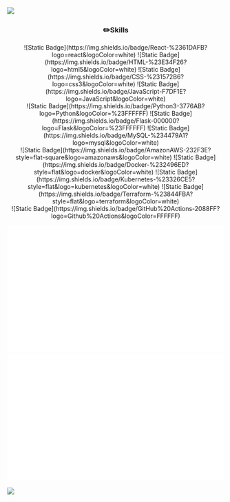 
<img src="https://capsule-render.vercel.app/api?type=waving&color=D6E4EA&height=150&section=header" />
<!--
### 👋 Introduction
#### 안녕하세요! 새로운 기술에 도전하고 학습하는 것을 좋아합니다. 다양한 시점으로 문제를 인식하고 해결하고자 노력합니다.  
### About Me
-->
<h3 align="center"> ✏️Skills </h3>
<p align="center">
![Static Badge](https://img.shields.io/badge/React-%2361DAFB?logo=react&logoColor=white)
![Static Badge](https://img.shields.io/badge/HTML-%23E34F26?logo=html5&logoColor=white)
![Static Badge](https://img.shields.io/badge/CSS-%231572B6?logo=css3&logoColor=white)
![Static Badge](https://img.shields.io/badge/JavaScript-F7DF1E?logo=JavaScript&logoColor=white)
<br/>
![Static Badge](https://img.shields.io/badge/Python3-3776AB?logo=Python&logoColor=%23FFFFFF) ![Static Badge](https://img.shields.io/badge/Flask-000000?logo=Flask&logoColor=%23FFFFFF)
![Static Badge](https://img.shields.io/badge/MySQL-%234479A1?logo=mysql&logoColor=white)
<br/>
![Static Badge](https://img.shields.io/badge/AmazonAWS-232F3E?style=flat-square&logo=amazonaws&logoColor=white)
![Static Badge](https://img.shields.io/badge/Docker-%232496ED?style=flat&logo=docker&logoColor=white)
![Static Badge](https://img.shields.io/badge/Kubernetes-%23326CE5?style=flat&logo=kubernetes&logoColor=white)
![Static Badge](https://img.shields.io/badge/Terraform-%23844FBA?style=flat&logo=terraform&logoColor=white)
<br/>
![Static Badge](https://img.shields.io/badge/GitHub%20Actions-2088FF?logo=Github%20Actions&logoColor=FFFFFF)
</p>

<a href="https://github.com/Kwak-Minju/github-stats-transparent">

![](https://raw.githubusercontent.com/Kwak-Minju/github-stats-transparent/output/generated/overview.svg)
![](https://raw.githubusercontent.com/Kwak-Minju/github-stats-transparent/output/generated/languages.svg)

</a>

<img src="https://capsule-render.vercel.app/api?type=waving&color=D6E4EA&height=150&section=footer" />







<!--
**Kwak-Minju/Kwak-Minju** is a ✨ _special_ ✨ repository because its `README.md` (this file) appears on your GitHub profile.

Here are some ideas to get you started:

- 🔭 I’m currently working on ...
- 🌱 I’m currently learning ...
- 👯 I’m looking to collaborate on ...
- 🤔 I’m looking for help with ...
- 💬 Ask me about ...
- 📫 How to reach me: ...
- 😄 Pronouns: ...
- ⚡ Fun fact: ...
-->


